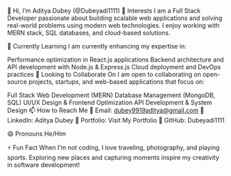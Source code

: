 👋 Hi, I’m Aditya Dubey (@Dubeyadi1111)
👀 Interests
I am a Full Stack Developer passionate about building scalable web applications and solving real-world problems using modern web technologies. I enjoy working with MERN stack, SQL databases, and cloud-based solutions.

🌱 Currently Learning
I am currently enhancing my expertise in:

Performance optimization in React.js applications
Backend architecture and API development with Node.js & Express.js
Cloud deployment and DevOps practices
💞️ Looking to Collaborate On
I am open to collaborating on open-source projects, startups, and web-based applications that focus on:

Full Stack Web Development (MERN)
Database Management (MongoDB, SQL)
UI/UX Design & Frontend Optimization
API Development & System Design
📫 How to Reach Me
📧 Email: dubey9919aditya@gmail.com
💼 LinkedIn: Aditya Dubey
🔗 Portfolio: Visit My Portfolio
🐙 GitHub: Dubeyadi1111

😄 Pronouns
He/Him

⚡ Fun Fact
When I’m not coding, I love traveling, photography, and playing sports. Exploring new places and capturing moments inspire my creativity in software development!
